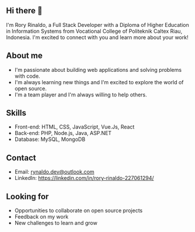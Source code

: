 ## Hi there 👋

I'm Rory Rinaldo, a Full Stack Developer with a Diploma of Higher Education in Information Systems from Vocational College of Politeknik Caltex Riau, Indonesia. I'm excited to connect with you and learn more about your work! 

**About me**
---
* I'm passionate about building web applications and solving problems with code.
* I'm always learning new things and I'm excited to explore the world of open source.
* I'm a team player and I'm always willing to help others.

**Skills**
----
* Front-end: HTML, CSS, JavaScript, Vue.Js, React
* Back-end: PHP, Node.js, Java, ASP.NET
* Database: MySQL, MongoDB 

**Contact**
---
* Email: rynaldo.dev@outlook.com
* LinkedIn: https://linkedin.com/in/rory-rinaldo-227061294/

**Looking for**
---
* Opportunities to collaborate on open source projects
* Feedback on my work
* New challenges to learn and grow


